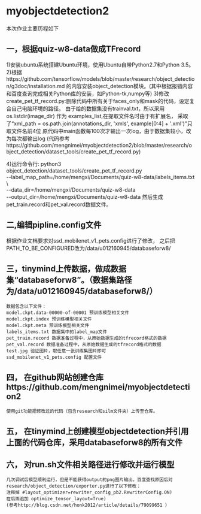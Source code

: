 # myobjectdetection2
本次作业主要历程如下
## 一，根据quiz-w8-data做成TFrecord
   1)安装ubuntu系统搭建Ubuntu环境，使用Ubuntu自带Python2.7和Python 3.5。
   2)根据https://github.com/tensorflow/models/blob/master/research/object_detection/g3doc/installation.md 
      的内容安装object_detection模块。(其中根据报错内容和百度查询完成相关Python库的安装，如Python-tk,numpy等)
   3)修改create_pet_tf_record.py:删除代码中所有关于faces_only和mask的代码，设定复合自己电脑环境的路径。
由于给的数据集没有trainval.txt，所以采用os.listdir(image_dir) 作为 examples_list,在提取文件名时由于有扩展名，
采取了“xml_path = os.path.join(annotations_dir, 'xmls', example[0:4] + '.xml')”只取文件名前4位
原代码中main函数每100次才输出一次log，由于数据集较小，改为每次都输出log
(代码参考https://github.com/mengnimei/myobjectdetection2/blob/master/research/object_detection/dataset_tools/create_pet_tf_record.py)

   4)运行命令行:
    python3 object_detection/dataset_tools/create_pet_tf_record.py \
        --label_map_path=/home/mengxi/Documents/quiz-w8-data/labels_items.txt \     
        --data_dir=/home/mengxi/Documents/quiz-w8-data \
        --output_dir=/home/mengxi/Documents/quiz-w8-data
   然后生成pet_train.record和pet_val.record数据文件。

## 二,编辑pipline.config文件
根据作业文档要求对ssd_mobilenet_v1_pets.config进行了修改，
之后把PATH_TO_BE_CONFIGURED改为/data/u012160945/databaseforw8/

## 三，tinymind上传数据，做成数据集“databaseforw8”。（数据集路径为/data/u012160945/databaseforw8/）
    数据包含以下文件：
    model.ckpt.data-00000-of-00001 预训练模型相关文件
    model.ckpt.index 预训练模型相关文件
    model.ckpt.meta 预训练模型相关文件
    labels_items.txt 数据集中的label_map文件
    pet_train.record 数据准备过程中，从原始数据生成的tfrecord格式的数据
    pet_val.record 数据准备过程中，从原始数据生成的tfrecord格式的数据
    test.jpg 验证图片，取任意一张训练集图片即可
    ssd_mobilenet_v1_pets.config 配置文件


## 四， 在github网站创建仓库https://github.com/mengnimei/myobjectdetection2
    使用git功能把修改过的代码（包含research和silm文件夹）上传至仓库。

## 五， 在tinymind上创建模型objectdetection并引用上面的代码仓库，采用databaseforw8的所有文件

## 六， 对run.sh文件相关路径进行修改并运行模型

    几次调试后模型顺利运行，但是不能获得output的png图片输出。百度查找原因后对
    research/object_detection/exporter.py进行了以下修改：
    注释掉 #layout_optimizer=rewriter_config_pb2.RewriterConfig.ON)
    在后面追加 optimize_tensor_layout=True)
    (参考http://blog.csdn.net/honk2012/article/details/79099651 ）
    


